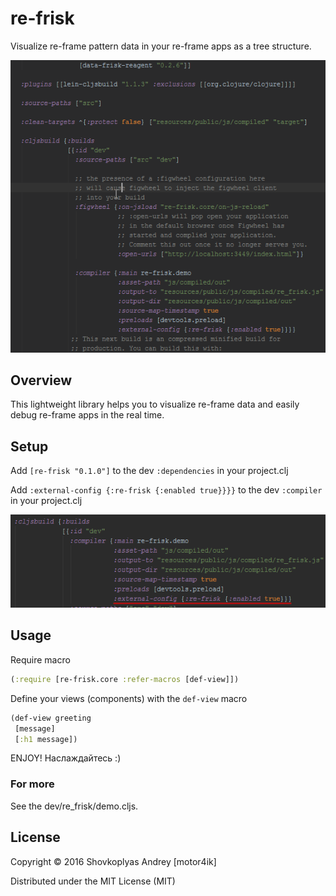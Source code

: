 # re-frisk

Visualize re-frame pattern data in your re-frame apps as a tree structure.

<img src="re-frisk.gif">

## Overview

This lightweight library helps you to visualize re-frame data and easily debug re-frame apps in the real time.

## Setup

Add `[re-frisk "0.1.0"]` to the dev `:dependencies` in your project.clj

Add `:external-config {:re-frisk {:enabled true}}}}` to the dev `:compiler` in your project.clj

<img src="re-frisk-project.png">

## Usage

Require macro

```clojure
(:require [re-frisk.core :refer-macros [def-view]])
```

Define your views (components) with the `def-view` macro

```clojure
(def-view greeting
 [message]
 [:h1 message])
```

ENJOY!
Наслаждайтесь :)

### For more

See the dev/re_frisk/demo.cljs.

## License

Copyright © 2016 Shovkoplyas Andrey [motor4ik]

Distributed under the MIT License (MIT)
